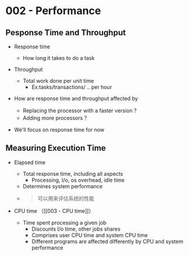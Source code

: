 # 002 - Performance


## Pesponse Time and Throughput

+ Response time 
	+ How long it takes to do a task 
+ Throughput 
	+ Total work done per unit time
		+ Ex:tasks/transactions/ .. per hour 

+ How are response time and throughput affected by 
	+ Replacing the processor with a faster version？
	+ Adding more processors？

+ We'll focus on response time for now


## Measuring Execution Time
+ Elapsed time 
	+ Total response time, including all aspects
		+ Processing, I/o, os overhead, idle time 
	+ Determines system performance 
	+ > 可以用来评估系统的性能
	 
+ CPU time    （[[003 - CPU time]]）
	+ Time spent processing a given job
		+ Discounts I/o time, other jobs shares 
		+ Comprises user CPU time and system CPU time 
		+ Different programs are affected differently by CPU and system performance





